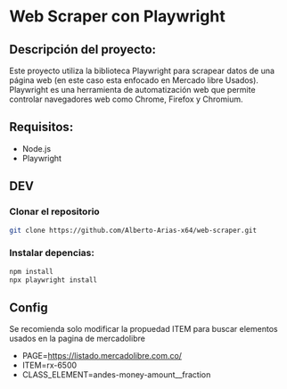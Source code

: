# Web Scraper con Playwright

## Descripción del proyecto:

Este proyecto utiliza la biblioteca Playwright para scrapear datos de una página web (en este caso esta enfocado en Mercado libre Usados). Playwright es una herramienta de automatización web que permite controlar navegadores web como Chrome, Firefox y Chromium.

## Requisitos:

- Node.js
- Playwright

## DEV

### Clonar el repositorio

```bash
git clone https://github.com/Alberto-Arias-x64/web-scraper.git
```

### Instalar depencias:

```bash
npm install
npx playwright install
```

## Config

Se recomienda solo modificar la propuedad ITEM para buscar elementos usados en la pagina de mercadolibre

- PAGE=https://listado.mercadolibre.com.co/
- ITEM=rx-6500
- CLASS_ELEMENT=andes-money-amount\_\_fraction
